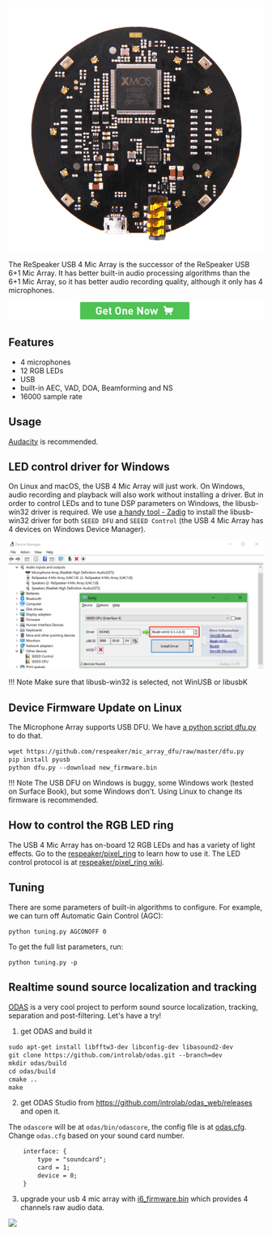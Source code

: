 
![](assets/images/usb_4_mic_array.png)

The ReSpeaker USB 4 Mic Array is the successor of the ReSpeaker USB 6+1 Mic Array. It has better built-in audio processing algorithms than the 6+1 Mic Array, so it has better audio recording quality, although it only has 4 microphones.

[![Get One](assets/images/get_one.png)](https://www.seeedstudio.com/ReSpeaker-Mic-Array-v2.0-p-3053.html)

## Features
+ 4 microphones
+ 12 RGB LEDs
+ USB
+ built-in AEC, VAD, DOA, Beamforming and NS
+ 16000 sample rate

## Usage
[Audacity](https://www.audacityteam.org/) is recommended.

## LED control driver for Windows
On Linux and macOS, the USB 4 Mic Array will just work. On Windows, audio recording and playback will also work without installing a driver. But in order to control LEDs and to tune DSP parameters on Windows, the libusb-win32 driver is required. We use [a handy tool - Zadig]() to install the libusb-win32 driver for both `SEEED DFU` and `SEEED Control` (the USB 4 Mic Array has 4 devices on Windows Device Manager).

![](assets/images/usb_4mic_array_driver.png)

!!! Note
    Make sure that libusb-win32 is selected, not WinUSB or libusbK

## Device Firmware Update on Linux
The Microphone Array supports USB DFU. We have [a python script dfu.py](https://github.com/respeaker/mic_array_dfu/blob/master/dfu.py) to do that.

```
wget https://github.com/respeaker/mic_array_dfu/raw/master/dfu.py
pip install pyusb
python dfu.py --download new_firmware.bin
```

!!! Note
    The USB DFU on Windows is buggy, some Windows work (tested on Surface Book), but some Windows don't. Using Linux to change its firmware is recommended.

## How to control the RGB LED ring
The USB 4 Mic Array has on-board 12 RGB LEDs and has a variety of light effects. Go to the [respeaker/pixel_ring](https://github.com/respeaker/pixel_ring/blob/master/pixel_ring/usb_pixel_ring_v2.py) to learn how to use it. The LED control protocol is at [respeaker/pixel_ring wiki](https://github.com/respeaker/pixel_ring/wiki/ReSpeaker-USB-4-Mic-Array-LED-Control-Protocol).

## Tuning
There are some parameters of built-in algorithms to configure. For example, we can turn off Automatic Gain Control (AGC):

```
python tuning.py AGCONOFF 0
```

To get the full list parameters, run:

```
python tuning.py -p
```

## Realtime sound source localization and tracking
[ODAS](https://github.com/introlab/odas) is a very cool project to perform sound source localization, tracking, separation and post-filtering. Let's have a try!

1. get ODAS and build it

```
sudo apt-get install libfftw3-dev libconfig-dev libasound2-dev
git clone https://github.com/introlab/odas.git --branch=dev
mkdir odas/build
cd odas/build
cmake ..
make
```

2. get ODAS Studio from https://github.com/introlab/odas_web/releases and open it.

The `odascore` will be at `odas/bin/odascore`, the config file is at [odas.cfg](https://github.com/respeaker/usb_4_mic_array/blob/master/odas.cfg). Change `odas.cfg` based on your sound card number.


```
    interface: {
        type = "soundcard";
        card = 1;
        device = 0;
    }
```

3. upgrade your usb 4 mic array with [i6_firmware.bin](https://github.com/respeaker/usb_4_mic_array/blob/master/i6_firmware.bin) which provides 4 channels raw audio data.

![](https://github.com/introlab/odas_web/raw/master/screenshots/live_data.png)